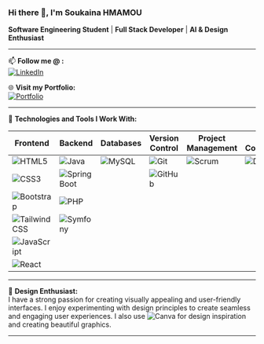 ### Hi there 👋, I'm **Soukaina HMAMOU**

**Software Engineering Student** | **Full Stack Developer** | **AI & Design Enthusiast**

---

📫 **Follow me @ :**  
[![LinkedIn](https://img.shields.io/badge/-LinkedIn-0077B5?style=flat&logo=linkedin&logoColor=white)](https://www.linkedin.com/in/soukaina-hmamou-059514243/)

🌐 **Visit my Portfolio:**  
[![Portfolio](https://img.shields.io/badge/-Portfolio-000000?style=flat&logo=portfolio&logoColor=white)](https://www.example.com) <!-- Replace with your actual portfolio link -->

---

🔧 **Technologies and Tools I Work With:**

| Frontend                          | Backend         | Databases    | Version Control            | Project Management        | CI/CD & Containerization |
|-----------------------------------|-----------------|--------------|----------------------------|---------------------------|---------------------------|
| ![HTML5](https://img.shields.io/badge/-HTML5-E34F26?style=flat&logo=html5&logoColor=white) | ![Java](https://img.shields.io/badge/-Java-007396?style=flat&logo=java&logoColor=white) | ![MySQL](https://img.shields.io/badge/-MySQL-4479A1?style=flat&logo=mysql&logoColor=white) | ![Git](https://img.shields.io/badge/-Git-F05032?style=flat&logo=git&logoColor=white) | ![Scrum](https://img.shields.io/badge/-Scrum-6DB33F?style=flat&logo=scrumalliance&logoColor=white) | ![Docker](https://img.shields.io/badge/-Docker-2496ED?style=flat&logo=docker&logoColor=white) |
| ![CSS3](https://img.shields.io/badge/-CSS3-1572B6?style=flat&logo=css3&logoColor=white) | ![Spring Boot](https://img.shields.io/badge/-Spring%20Boot-6DB33F?style=flat&logo=spring-boot&logoColor=white) |              | ![GitHub](https://img.shields.io/badge/-GitHub-181717?style=flat&logo=github&logoColor=white) |                           |                           |
| ![Bootstrap](https://img.shields.io/badge/-Bootstrap-7952B3?style=flat&logo=bootstrap&logoColor=white) | ![PHP](https://img.shields.io/badge/-PHP-777BB4?style=flat&logo=php&logoColor=white) |              |                            |                           |                           |
| ![Tailwind CSS](https://img.shields.io/badge/-Tailwind%20CSS-38B2AC?style=flat&logo=tailwind-css&logoColor=white) | ![Symfony](https://img.shields.io/badge/-Symfony-000000?style=flat&logo=symfony&logoColor=white) |              |                            |                           |                           |
| ![JavaScript](https://img.shields.io/badge/-JavaScript-F7DF1E?style=flat&logo=javascript&logoColor=black) |              |              |                            |                           |                           |
| ![React](https://img.shields.io/badge/-React-61DAFB?style=flat&logo=react&logoColor=black) |              |              |                            |                           |                           |

---

🎨 **Design Enthusiast:**  
I have a strong passion for creating visually appealing and user-friendly interfaces. I enjoy experimenting with design principles to create seamless and engaging user experiences. I also use ![Canva](https://img.shields.io/badge/-Canva-00C4CC?style=flat&logo=canva&logoColor=white) for design inspiration and creating beautiful graphics.

---
